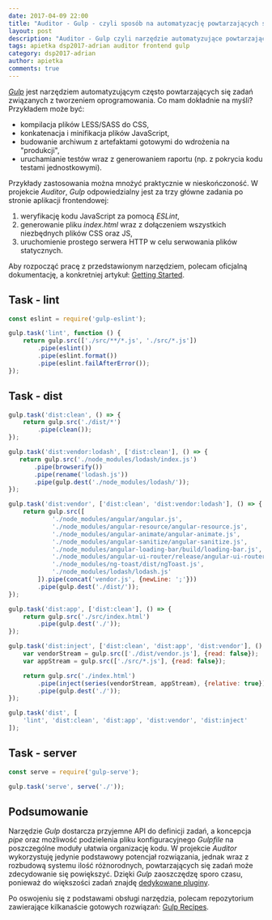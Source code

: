 ```yaml
---
date: 2017-04-09 22:00
title: "Auditor - Gulp - czyli sposób na automatyzację powtarzających się zadań"
layout: post
description: "Auditor - Gulp czyli narzędzie automatyzujące powtarzające się zadania związane z tworzeniem oprogramowania."
tags: apietka dsp2017-adrian auditor frontend gulp
category: dsp2017-adrian
author: apietka
comments: true
---
```


*[Gulp](http://gulpjs.com/)* jest narzędziem automatyzującym często powtarzających się zadań związanych z tworzeniem oprogramowania. Co mam dokładnie na myśli? Przykładem może być: 

- kompilacja plików LESS/SASS do CSS,
- konkatenacja i minifikacja plików JavaScript,
- budowanie archiwum z artefaktami gotowymi do wdrożenia na "produkcji",
- uruchamianie testów wraz z generowaniem raportu (np. z pokrycia kodu testami jednostkowymi).

Przykłady zastosowania można mnożyć praktycznie w nieskończoność. W projekcie *Auditor*, *Gulp* odpowiedzialny jest za trzy główne zadania po stronie aplikacji frontendowej:

1) weryfikację kodu JavaScript za pomocą *ESLint*,
2) generowanie pliku *index.html* wraz z dołączeniem wszystkich niezbędnych plików CSS oraz JS,
3) uruchomienie prostego serwera HTTP w celu serwowania plików statycznych.

Aby rozpocząć pracę z przedstawionym narzędziem, polecam oficjalną dokumentację, a konkretniej artykuł: [Getting Started](https://github.com/gulpjs/gulp/blob/master/docs/getting-started.md).

## Task - lint

~~~js
const eslint = require('gulp-eslint');

gulp.task('lint', function () {
    return gulp.src(['./src/**/*.js', './src/*.js'])
        .pipe(eslint())
        .pipe(eslint.format())
        .pipe(eslint.failAfterError());
});
~~~~

## Task - dist

~~~js
gulp.task('dist:clean', () => {
    return gulp.src('./dist/*')
        .pipe(clean());
});

gulp.task('dist:vendor:lodash', ['dist:clean'], () => {
   return gulp.src('./node_modules/lodash/index.js')
       .pipe(browserify())
       .pipe(rename('lodash.js'))
       .pipe(gulp.dest('./node_modules/lodash/'));
});

gulp.task('dist:vendor', ['dist:clean', 'dist:vendor:lodash'], () => {
    return gulp.src([
            './node_modules/angular/angular.js',
            './node_modules/angular-resource/angular-resource.js',
            './node_modules/angular-animate/angular-animate.js',
            './node_modules/angular-sanitize/angular-sanitize.js',
            './node_modules/angular-loading-bar/build/loading-bar.js',
            './node_modules/angular-ui-router/release/angular-ui-router.js',
            './node_modules/ng-toast/dist/ngToast.js',
            './node_modules/lodash/lodash.js'
        ]).pipe(concat('vendor.js', {newLine: ';'}))
        .pipe(gulp.dest('./dist/'));
});

gulp.task('dist:app', ['dist:clean'], () => {
    return gulp.src('./src/index.html')
        .pipe(gulp.dest('./'));
});

gulp.task('dist:inject', ['dist:clean', 'dist:app', 'dist:vendor'], () => {
    var vendorStream = gulp.src(['./dist/vendor.js'], {read: false});
    var appStream = gulp.src(['./src/*.js'], {read: false});

    return gulp.src('./index.html')
        .pipe(inject(series(vendorStream, appStream), {relative: true}))
        .pipe(gulp.dest('./'));
});

gulp.task('dist', [
    'lint', 'dist:clean', 'dist:app', 'dist:vendor', 'dist:inject'
]);
~~~

## Task - server

~~~js
const serve = require('gulp-serve');

gulp.task('serve', serve('./'));
~~~~

## Podsumowanie

Narzędzie *Gulp* dostarcza przyjemne API do definicji zadań, a koncepcja *pipe* oraz możliwość podzielenia pliku konfiguracyjnego *Gulpfile* na poszczególne moduły ułatwia organizację kodu. W projekcie *Auditor* wykorzystuję jedynie podstawowy potencjał rozwiązania, jednak wraz z rozbudową systemu ilość różnorodnych, powtarzających się zadań może zdecydowanie się powiększyć. Dzięki *Gulp* zaoszczędzę sporo czasu, ponieważ do większości zadań znajdę [dedykowane pluginy](http://gulpjs.com/plugins/).

Po oswojeniu się z podstawami obsługi narzędzia, polecam repozytorium zawierające kilkanaście gotowych rozwiązań: [Gulp Recipes](https://github.com/gulpjs/gulp/tree/master/docs/recipes).
